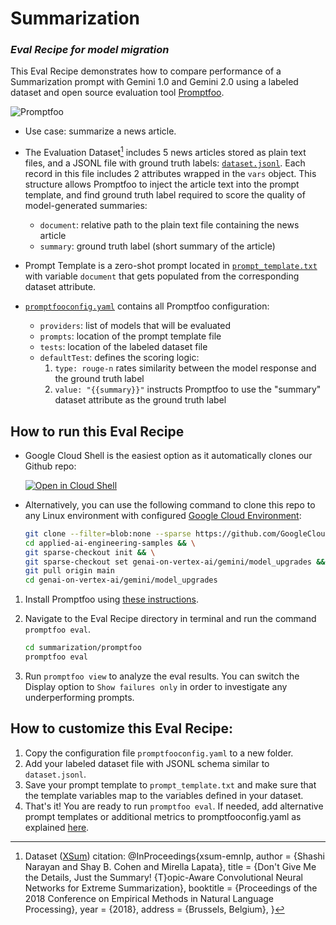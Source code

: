 # Summarization
### _Eval Recipe for model migration_

This Eval Recipe demonstrates how to compare performance of a Summarization prompt with Gemini 1.0 and Gemini 2.0 using a labeled dataset and open source evaluation tool [Promptfoo](https://www.promptfoo.dev/).

![](diagram.png "Promptfoo")

- Use case: summarize a news article.

- The Evaluation Dataset[^1] includes 5 news articles stored as plain text files, and a JSONL file with ground truth labels: [`dataset.jsonl`](./dataset.jsonl). Each record in this file includes 2 attributes wrapped in the `vars` object. This structure allows Promptfoo to inject the article text into the prompt template, and find ground truth label required to score the quality of model-generated summaries:
    - `document`: relative path to the plain text file containing the news article
    - `summary`: ground truth label (short summary of the article)

- Prompt Template is a zero-shot prompt located in [`prompt_template.txt`](./prompt_template.txt) with variable `document` that gets populated from the corresponding dataset attribute.

- [`promptfooconfig.yaml`](./promptfooconfig.yaml) contains all Promptfoo configuration:
    - `providers`: list of models that will be evaluated
    - `prompts`: location of the prompt template file
    - `tests`: location of the labeled dataset file
    - `defaultTest`: defines the scoring logic:
        1. `type: rouge-n` rates similarity between the model response and the ground truth label
        1. `value: "{{summary}}"` instructs Promptfoo to use the "summary" dataset attribute as the ground truth label

## How to run this Eval Recipe

- Google Cloud Shell is the easiest option as it automatically clones our Github repo:

    <a href="https://console.cloud.google.com/cloudshell/open?git_repo=https://github.com/GoogleCloudPlatform/applied-ai-engineering-samples&cloudshell_git_branch=main&cloudshell_workspace=genai-on-vertex-ai/gemini/model_upgrades">
        <img alt="Open in Cloud Shell" src="http://gstatic.com/cloudssh/images/open-btn.png">
    </a>

- Alternatively, you can use the following command to clone this repo to any Linux environment with configured [Google Cloud Environment](https://cloud.google.com/vertex-ai/docs/start/cloud-environment):

    ``` bash
    git clone --filter=blob:none --sparse https://github.com/GoogleCloudPlatform/applied-ai-engineering-samples.git && \
    cd applied-ai-engineering-samples && \
    git sparse-checkout init && \
    git sparse-checkout set genai-on-vertex-ai/gemini/model_upgrades && \
    git pull origin main
    cd genai-on-vertex-ai/gemini/model_upgrades
    ```

1. Install Promptfoo using [these instructions](https://www.promptfoo.dev/docs/installation/).
1. Navigate to the Eval Recipe directory in terminal and run the command `promptfoo eval`.

    ``` bash
    cd summarization/promptfoo
    promptfoo eval
    ```

1. Run `promptfoo view` to analyze the eval results. You can switch the Display option to `Show failures only` in order to investigate any underperforming prompts.

## How to customize this Eval Recipe:
1. Copy the configuration file `promptfooconfig.yaml` to a new folder.
1. Add your labeled dataset file with JSONL schema similar to `dataset.jsonl`. 
1. Save your prompt template to `prompt_template.txt` and make sure that the template variables map to the variables defined in your dataset.
1. That's it! You are ready to run `promptfoo eval`. If needed, add alternative prompt templates or additional metrics to promptfooconfig.yaml as explained [here](https://www.promptfoo.dev/docs/configuration/parameters/).

[^1]: Dataset ([XSum](https://github.com/EdinburghNLP/XSum)) citation:
 @InProceedings{xsum-emnlp,
  author    = {Shashi Narayan and Shay B. Cohen and Mirella Lapata},
  title     = {Don't Give Me the Details, Just the Summary! {T}opic-Aware Convolutional Neural Networks for Extreme Summarization},
  booktitle = {Proceedings of the 2018 Conference on Empirical Methods in Natural Language Processing},
  year      = {2018},
  address   = {Brussels, Belgium},
}